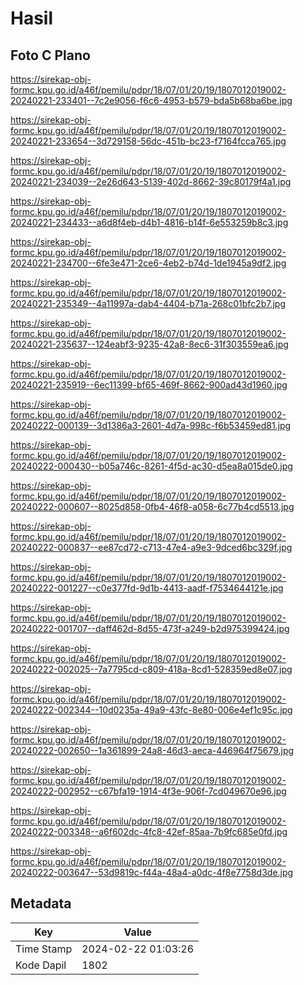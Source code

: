 # Hasil

## Foto C Plano

https://sirekap-obj-formc.kpu.go.id/a46f/pemilu/pdpr/18/07/01/20/19/1807012019002-20240221-233401--7c2e9056-f6c6-4953-b579-bda5b68ba6be.jpg

https://sirekap-obj-formc.kpu.go.id/a46f/pemilu/pdpr/18/07/01/20/19/1807012019002-20240221-233654--3d729158-56dc-451b-bc23-f7164fcca765.jpg

https://sirekap-obj-formc.kpu.go.id/a46f/pemilu/pdpr/18/07/01/20/19/1807012019002-20240221-234039--2e26d643-5139-402d-8662-39c80179f4a1.jpg

https://sirekap-obj-formc.kpu.go.id/a46f/pemilu/pdpr/18/07/01/20/19/1807012019002-20240221-234433--a6d8f4eb-d4b1-4816-b14f-6e553259b8c3.jpg

https://sirekap-obj-formc.kpu.go.id/a46f/pemilu/pdpr/18/07/01/20/19/1807012019002-20240221-234700--6fe3e471-2ce6-4eb2-b74d-1de1945a9df2.jpg

https://sirekap-obj-formc.kpu.go.id/a46f/pemilu/pdpr/18/07/01/20/19/1807012019002-20240221-235349--4a11997a-dab4-4404-b71a-268c01bfc2b7.jpg

https://sirekap-obj-formc.kpu.go.id/a46f/pemilu/pdpr/18/07/01/20/19/1807012019002-20240221-235637--124eabf3-9235-42a8-8ec6-31f303559ea6.jpg

https://sirekap-obj-formc.kpu.go.id/a46f/pemilu/pdpr/18/07/01/20/19/1807012019002-20240221-235919--6ec11399-bf65-469f-8662-900ad43d1960.jpg

https://sirekap-obj-formc.kpu.go.id/a46f/pemilu/pdpr/18/07/01/20/19/1807012019002-20240222-000139--3d1386a3-2601-4d7a-998c-f6b53459ed81.jpg

https://sirekap-obj-formc.kpu.go.id/a46f/pemilu/pdpr/18/07/01/20/19/1807012019002-20240222-000430--b05a746c-8261-4f5d-ac30-d5ea8a015de0.jpg

https://sirekap-obj-formc.kpu.go.id/a46f/pemilu/pdpr/18/07/01/20/19/1807012019002-20240222-000607--8025d858-0fb4-46f8-a058-6c77b4cd5513.jpg

https://sirekap-obj-formc.kpu.go.id/a46f/pemilu/pdpr/18/07/01/20/19/1807012019002-20240222-000837--ee87cd72-c713-47e4-a9e3-9dced6bc329f.jpg

https://sirekap-obj-formc.kpu.go.id/a46f/pemilu/pdpr/18/07/01/20/19/1807012019002-20240222-001227--c0e377fd-9d1b-4413-aadf-f7534644121e.jpg

https://sirekap-obj-formc.kpu.go.id/a46f/pemilu/pdpr/18/07/01/20/19/1807012019002-20240222-001707--daff462d-8d55-473f-a249-b2d975399424.jpg

https://sirekap-obj-formc.kpu.go.id/a46f/pemilu/pdpr/18/07/01/20/19/1807012019002-20240222-002025--7a7795cd-c809-418a-8cd1-528359ed8e07.jpg

https://sirekap-obj-formc.kpu.go.id/a46f/pemilu/pdpr/18/07/01/20/19/1807012019002-20240222-002344--10d0235a-49a9-43fc-8e80-006e4ef1c95c.jpg

https://sirekap-obj-formc.kpu.go.id/a46f/pemilu/pdpr/18/07/01/20/19/1807012019002-20240222-002650--1a361899-24a8-46d3-aeca-446964f75679.jpg

https://sirekap-obj-formc.kpu.go.id/a46f/pemilu/pdpr/18/07/01/20/19/1807012019002-20240222-002952--c67bfa19-1914-4f3e-906f-7cd049670e96.jpg

https://sirekap-obj-formc.kpu.go.id/a46f/pemilu/pdpr/18/07/01/20/19/1807012019002-20240222-003348--a6f602dc-4fc8-42ef-85aa-7b9fc685e0fd.jpg

https://sirekap-obj-formc.kpu.go.id/a46f/pemilu/pdpr/18/07/01/20/19/1807012019002-20240222-003647--53d9819c-f44a-48a4-a0dc-4f8e7758d3de.jpg


## Metadata

| Key        | Value               |
| ---------- | ------------------- |
| Time Stamp | 2024-02-22 01:03:26 |
| Kode Dapil | 1802                |



